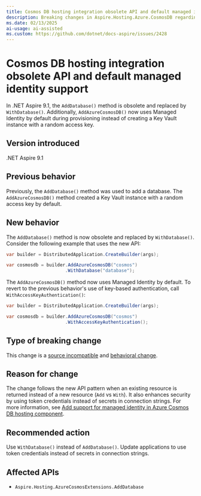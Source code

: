 ```yaml
---
title: Cosmos DB hosting integration obsolete API and default managed identity support
description: Breaking changes in Aspire.Hosting.Azure.CosmosDB regarding obsolete methods and default managed identity support.
ms.date: 02/13/2025
ai-usage: ai-assisted
ms.custom: https://github.com/dotnet/docs-aspire/issues/2428
---
```


# Cosmos DB hosting integration obsolete API and default managed identity support

In .NET Aspire 9.1, the `AddDatabase()` method is obsolete and replaced by `WithDatabase()`. Additionally, `AddAzureCosmosDB()` now uses Managed Identity by default during provisioning instead of creating a Key Vault instance with a random access key.

## Version introduced

.NET Aspire 9.1

## Previous behavior

Previously, the `AddDatabase()` method was used to add a database. The `AddAzureCosmosDB()` method created a Key Vault instance with a random access key by default.

## New behavior

The `AddDatabase()` method is now obsolete and replaced by `WithDatabase()`. Consider the following example that uses the new API:

```csharp
var builder = DistributedApplication.CreateBuilder(args);

var cosmosdb = builder.AddAzureCosmosDB("cosmos")
                      .WithDatabase("database");
```

The `AddAzureCosmosDB()` method now uses Managed Identity by default. To revert to the previous behavior's use of key-based authentication, call `WithAccessKeyAuthentication()`:

```csharp
var builder = DistributedApplication.CreateBuilder(args);

var cosmosdb = builder.AddAzureCosmosDB("cosmos")
                      .WithAccessKeyAuthentication();
```

## Type of breaking change

This change is a [source incompatible](../categories.md#source-incompatible) and [behavioral change](../categories.md#behavioral-change).

## Reason for change

The change follows the new API pattern when an existing resource is returned instead of a new resource (`Add` vs `With`). It also enhances security by using token credentials instead of secrets in connection strings. For more information, see [Add support for managed identity in Azure Cosmos DB hosting component](https://github.com/dotnet/aspire/pull/7092).

## Recommended action

Use `WithDatabase()` instead of `AddDatabase()`. Update applications to use token credentials instead of secrets in connection strings.

## Affected APIs

- `Aspire.Hosting.AzureCosmosExtensions.AddDatabase`
